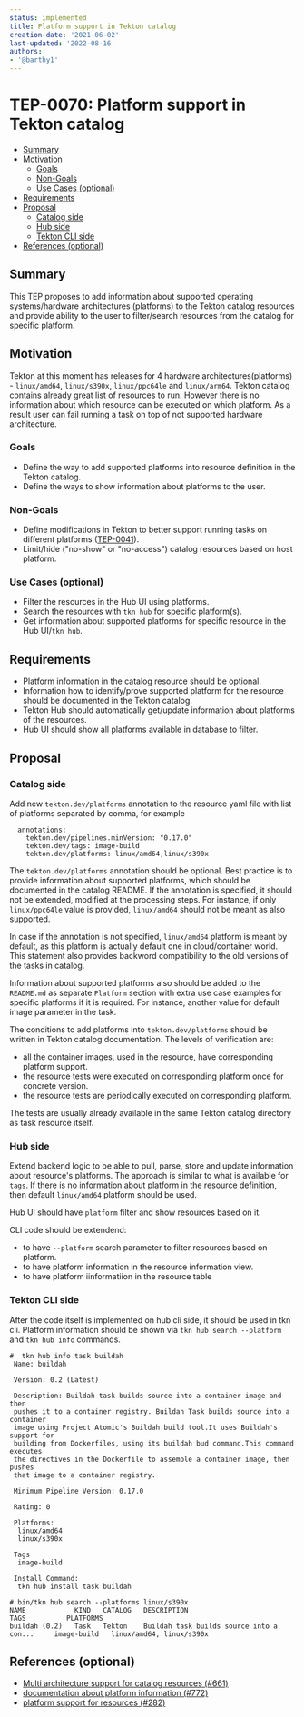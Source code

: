 ```yaml
---
status: implemented
title: Platform support in Tekton catalog
creation-date: '2021-06-02'
last-updated: '2022-08-16'
authors:
- '@barthy1'
---
```


# TEP-0070: Platform support in Tekton catalog

<!-- toc -->
- [Summary](#summary)
- [Motivation](#motivation)
  - [Goals](#goals)
  - [Non-Goals](#non-goals)
  - [Use Cases (optional)](#use-cases-optional)
- [Requirements](#requirements)
- [Proposal](#proposal)
  - [Catalog side](#catalog-side)
  - [Hub side](#hub-side)
  - [Tekton CLI side](#tekton-cli-side)
- [References (optional)](#references-optional)
<!-- /toc -->

## Summary

This TEP proposes to add information about supported operating systems/hardware architectures (platforms) to the Tekton catalog resources and provide ability to the user to filter/search resources from the catalog for specific platform.

## Motivation

Tekton at this moment has releases for 4 hardware architectures(platforms) - `linux/amd64`, `linux/s390x`, `linux/ppc64le` and `linux/arm64`. Tekton catalog contains already great list of resources to run. However there is no information about which resource can be executed on which platform. As a result user can fail running a task on top of not supported hardware architecture.

### Goals

- Define the way to add supported platforms into resource definition in the Tekton catalog.
- Define the ways to show information about platforms to the user.

### Non-Goals

- Define modifications in Tekton to better support running tasks on different platforms ([TEP-0041](https://github.com/tektoncd/community/pull/310)).
- Limit/hide ("no-show" or "no-access") catalog resources based on host platform.

### Use Cases (optional)

- Filter the resources in the Hub UI using platforms.
- Search the resources with `tkn hub` for specific platform(s).
- Get information about supported platforms for specific resource in the Hub UI/`tkn hub`.

## Requirements

- Platform information in the catalog resource should be optional.
- Information how to identify/prove supported platform for the resource should be documented in the Tekton catalog.
- Tekton Hub should automatically get/update information about platforms of the resources.
- Hub UI should show all platforms available in database to filter.

## Proposal

### Catalog side

Add new `tekton.dev/platforms` annotation to the resource yaml file with list of platforms separated by comma, for example

```
  annotations:
    tekton.dev/pipelines.minVersion: "0.17.0"
    tekton.dev/tags: image-build
    tekton.dev/platforms: linux/amd64,linux/s390x
```

The `tekton.dev/platforms` annotation should be optional. Best practice is to provide information about supported platforms, which should be documented in the catalog README.
If the annotation is specified, it should not be extended, modified at the processing steps. For instance, if only `linux/ppc64le` value is provided, `linux/amd64` should not be meant as also supported. 

In case if the annotation is not specified, `linux/amd64` platform is meant by default, as this platform is actually default one in cloud/container world.
This statement also provides backword compatibility to the old versions of the tasks in catalog.

Information about supported platforms also should be added to the `README.md` as separate `Platform` section with extra use case examples for specific platforms if it is required.
For instance, another value for default image parameter in the task.

The conditions to add platforms into `tekton.dev/platforms` should be written in Tekton catalog documentation.
The levels of verification are:
- all the container images, used in the resource, have corresponding platform support.
- the resource tests were executed on corresponding platform once for concrete version.
- the resource tests are periodically executed on corresponding platform.

The tests are usually already available in the same Tekton catalog directory as task resource itself.

### Hub side

Extend backend logic to be able to pull, parse, store and update information about resource's platforms. The approach is similar to what is available for `tags`.
If there is no information about platform in the resource definition, then default `linux/amd64` platform should be used.

Hub UI should have `platform` filter and show resources based on it.

CLI code should be extendend:

- to have `--platform` search parameter to filter resources based on platform.
- to have platform information in the resource information view.
- to have platform iinformatiion in the resource table

### Tekton CLI side

After the code itself is implemented on hub cli side, it should be used in tkn cli. Platform information should be shown via `tkn hub search --platform` and `tkn hub info` commands.

```
#  tkn hub info task buildah
 Name: buildah

 Version: 0.2 (Latest)

 Description: Buildah task builds source into a container image and then
 pushes it to a container registry. Buildah Task builds source into a container
 image using Project Atomic's Buildah build tool.It uses Buildah's support for
 building from Dockerfiles, using its buildah bud command.This command executes
 the directives in the Dockerfile to assemble a container image, then pushes
 that image to a container registry.

 Minimum Pipeline Version: 0.17.0

 Rating: 0

 Platforms:
  linux/amd64
  linux/s390x

 Tags
  image-build

 Install Command:
  tkn hub install task buildah
```

```
# bin/tkn hub search --platforms linux/s390x
NAME            KIND   CATALOG   DESCRIPTION                                  TAGS          PLATFORMS
buildah (0.2)   Task   Tekton    Buildah task builds source into a con...     image-build   linux/amd64, linux/s390x
```

## References (optional)
- [Multi architecture support for catalog resources (#661)](https://github.com/tektoncd/catalog/issues/661)
- [documentation about platform information (#772)](https://github.com/tektoncd/catalog/pull/772)
- [platform support for resources (#282)](https://github.com/tektoncd/hub/pull/282)

